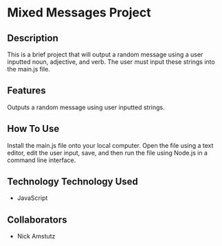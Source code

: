 # Mixed Messages Project

## Description
This is a brief project that will output a random message using a user inputted noun, adjective, and verb. The user must input these strings into the main.js file.

## Features
Outputs a random message using user inputted strings.

## How To Use
Install the main.js file onto your local computer. Open the file using a text editor, edit the user input, save, and then run the file using Node.js in a command line interface.

## Technology Technology Used

* JavaScript

## Collaborators

* Nick Amstutz

